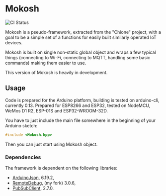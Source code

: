 # Mokosh

![CI Status](https://github.com/ktos/Mokosh/actions/workflows/ci.yml/badge.svg)

Mokosh is a pseudo-framework, extracted from the "Chione" project, with a goal
to be a simple set of a functions for easily built similarly operated IoT
devices.

Mokosh is built on single non-static global object and wraps a few typical
things (connecting to Wi-Fi, connecting to MQTT, handling some basic commands)
making them easier to use.

This version of Mokosh is heavily in development.

## Usage

Code is prepared for the Arduino platform, building is tested on arduino-cli,
currently 0.13. Prepared for ESP8266 and ESP32, tested on NodeMCU, WeMos D1 R2,
ESP-01S and ESP32-WROOM-32D.

You have to just include the main file somewhere in the beginning of your
Arduino sketch:

```cpp
#include <Mokosh.hpp>
```

Then you can just start using Mokosh object.

### Dependencies
The framework is dependent on the following libraries:

* [ArduinoJson](https://github.com/bblanchon/ArduinoJson), 6.19.2,
* [RemoteDebug](https://github.com/ktos/RemoteDebug), (my fork) 3.0.6,
* [PubSubClient](https://github.com/knolleary/pubsubclient), 2.7.0.
